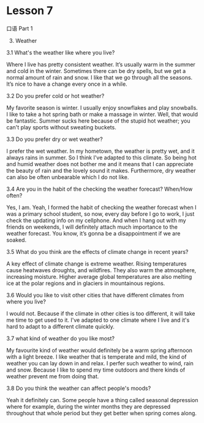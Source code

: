 # Lesson 7

口语 Part 1

3. Weather

3.1 What's the weather like where you live?

Where I live has pretty consistent weather. It’s usually warm in the summer and cold in the winter. Sometimes there can be dry spells, but we get a normal amount of rain and snow. I like that we go through all the seasons. It’s nice to have a change every once in a while.

3.2 Do you prefer cold or hot weather?

My favorite season is winter. I usually enjoy snowflakes and play snowballs. I like to take a hot spring bath or make a massage in winter. Well, that would be fantastic. Summer sucks here because of the stupid hot weather; you can't play sports without sweating buckets.

3.3 Do you prefer dry or wet weather?

I prefer the wet weather. In my hometown, the weather is pretty wet, and it always rains in summer. So I think I've adapted to this climate. So being hot and humid weather does not bother me and it means that I can appreciate the beauty of rain and the lovely sound it makes. Furthermore, dry weather can also be often unbearable which I do not like. 

3.4 Are you in the habit of the checking the weather forecast? When/How often?

Yes, I am. Yeah, I formed the habit of checking the weather forecast when I was a primary school student, so now, every day before I go to work, I just check the updating info on my cellphone. And when I hang out with my friends on weekends, I will definitely attach much importance to the weather forecast. You know, it’s gonna be a disappointment if we are soaked.

3.5 What do you think are the effects of climate change in recent years?

A key effect of climate change is extreme weather. Rising temperatures cause heatwaves droughts, and wildfires. They also warm the atmosphere, increasing moisture. Higher average global temperatures are also melting ice at the polar regions and in glaciers in mountainous regions. 

3.6 Would you like to visit other cities that have different climates from where you live?

I would not. Because if the climate in other cities is too different, it will take me time to get used to it. I've adapted to one climate where I live and it's hard to adapt to a different climate quickly.

3.7 what kind of weather do you like most?

My favourite kind of weather would definitely be a warm spring afternoon with a light breeze. I like weather that is temperate and mild, the kind of weather you can lay down in and relax. I perfer such weather to wind, rain and snow. Because I like to spend my time outdoors and there kinds of weather prevent me from doing that.









3.8 Do you think the weather can affect people's moods?

Yeah it definitely can. Some people have a thing called seasonal depression where for example, during the winter months they are depressed throughout that whole period but they get better when spring comes along.














